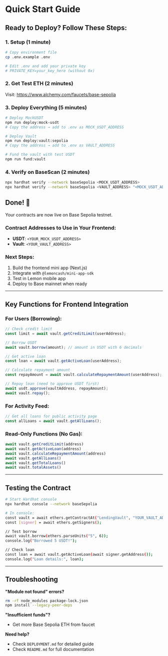 # Quick Start Guide

## Ready to Deploy? Follow These Steps:

### 1. Setup (1 minute)
```bash
# Copy environment file
cp .env.example .env

# Edit .env and add your private key
# PRIVATE_KEY=your_key_here (without 0x)
```

### 2. Get Test ETH (2 minutes)
Visit: https://www.alchemy.com/faucets/base-sepolia

### 3. Deploy Everything (5 minutes)
```bash
# Deploy MockUSDT
npm run deploy:mock-usdt
# Copy the address → add to .env as MOCK_USDT_ADDRESS

# Deploy Vault
npm run deploy:vault:sepolia
# Copy the address → add to .env as VAULT_ADDRESS

# Fund the vault with test USDT
npm run fund:vault
```

### 4. Verify on BaseScan (2 minutes)
```bash
npx hardhat verify --network baseSepolia <MOCK_USDT_ADDRESS>
npx hardhat verify --network baseSepolia <VAULT_ADDRESS> "<MOCK_USDT_ADDRESS>"
```

## Done! 🎉

Your contracts are now live on Base Sepolia testnet.

### Contract Addresses to Use in Your Frontend:
- **USDT**: `<YOUR_MOCK_USDT_ADDRESS>`
- **Vault**: `<YOUR_VAULT_ADDRESS>`

### Next Steps:
1. Build the frontend mini app (Next.js)
2. Integrate with `@lemoncash/mini-app-sdk`
3. Test in Lemon mobile app
4. Deploy to Base mainnet when ready

---

## Key Functions for Frontend Integration

### For Users (Borrowing):
```typescript
// Check credit limit
const limit = await vault.getCreditLimit(userAddress);

// Borrow USDT
await vault.borrow(amount); // amount in USDT with 6 decimals

// Get active loan
const loan = await vault.getActiveLoan(userAddress);

// Calculate repayment amount
const repayAmount = await vault.calculateRepaymentAmount(userAddress);

// Repay loan (need to approve USDT first)
await usdt.approve(vaultAddress, repayAmount);
await vault.repay();
```

### For Activity Feed:
```typescript
// Get all loans for public activity page
const allLoans = await vault.getAllLoans();
```

### Read-Only Functions (No Gas):
```typescript
await vault.getCreditLimit(address)
await vault.getActiveLoan(address)
await vault.calculateRepaymentAmount(address)
await vault.getAllLoans()
await vault.getTotalLoans()
await vault.totalAssets()
```

---

## Testing the Contract

```bash
# Start Hardhat console
npx hardhat console --network baseSepolia

# In console:
const vault = await ethers.getContractAt("LendingVault", "YOUR_VAULT_ADDRESS");
const [signer] = await ethers.getSigners();

// Test borrow
await vault.borrow(ethers.parseUnits("5", 6));
console.log("Borrowed 5 USDT!");

// Check loan
const loan = await vault.getActiveLoan(await signer.getAddress());
console.log("Loan details:", loan);
```

---

## Troubleshooting

**"Module not found" errors?**
```bash
rm -rf node_modules package-lock.json
npm install --legacy-peer-deps
```

**"Insufficient funds"?**
- Get more Base Sepolia ETH from faucet

**Need help?**
- Check `DEPLOYMENT.md` for detailed guide
- Check `README.md` for full documentation
